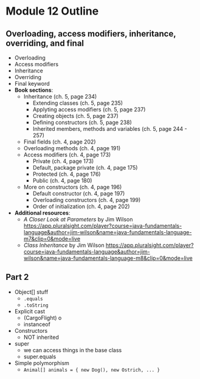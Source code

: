 # Module 12 Outline

## Overloading, access modifiers, inheritance, overriding, and final

- Overloading
- Access modifiers
- Inheritance
- Overriding
- Final keyword
- **Book sections**:
  - Inheritance (ch. 5, page 234)
    - Extending classes (ch. 5, page 235)
    - Applyting access modifiers (ch. 5, page 237)
    - Creating objects (ch. 5, page 237)
    - Defining constructors (ch. 5, page 238)
    - Inherited members, methods and variables (ch. 5, page 244 - 257)
  - Final fields (ch. 4, page 202)
  - Overloading methods (ch. 4, page 191)
  - Access modifiers (ch. 4, page 173)
    - Private (ch. 4, page 173)
    - Default, package private (ch. 4, page 175)
    - Protected (ch. 4, page 176)
    - Public (ch. 4, page 180)
  - More on constructors (ch. 4, page 196)
    - Default constructor (ch. 4, page 197)
    - Overloading constructors (ch. 4, page 199)
    - Order of initialization (ch. 4, page 202)
- **Additional resources**:
  - _A Closer Look at Parameters_ by Jim Wilson https://app.pluralsight.com/player?course=java-fundamentals-language&author=jim-wilson&name=java-fundamentals-language-m7&clip=0&mode=live
  - _Class Inheritance_ by Jim Wilson https://app.pluralsight.com/player?course=java-fundamentals-language&author=jim-wilson&name=java-fundamentals-language-m8&clip=0&mode=live

## Part 2

- Object[] stuff
  - `.equals`
  - `.toString`
- Explicit cast
  - (CargoFlight) o
  - instanceof
- Constructors
  - NOT inherited
- super
  - we can access things in the base class
  - super.equals
- Simple polymorphism
  - `Animal[] animals = { new Dog(), new Ostrich, ... }`
